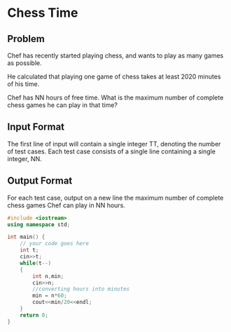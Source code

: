 # Chess Time
## Problem
Chef has recently started playing chess, and wants to play as many games as possible.

He calculated that playing one game of chess takes at least 2020 minutes of his time.

Chef has NN hours of free time. What is the maximum number of complete chess games he can play in that time?

## Input Format
The first line of input will contain a single integer TT, denoting the number of test cases.
Each test case consists of a single line containing a single integer, NN.
## Output Format
For each test case, output on a new line the maximum number of complete chess games Chef can play in NN hours.
```cpp
#include <iostream>
using namespace std;

int main() {
	// your code goes here
	int t;
	cin>>t;
	while(t--)
	{
	    int n,min;
	    cin>>n;
	    //converting hours into minutes
	    min = n*60;
	    cout<<min/20<<endl;
	}
	return 0;
}
```